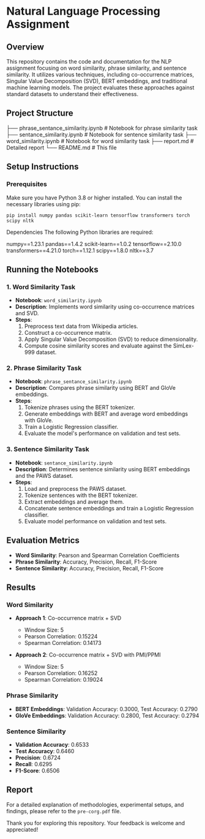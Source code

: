 # Natural Language Processing Assignment

## Overview

This repository contains the code and documentation for the NLP assignment focusing on word similarity, phrase similarity, and sentence similarity. It utilizes various techniques, including co-occurrence matrices, Singular Value Decomposition (SVD), BERT embeddings, and traditional machine learning models. The project evaluates these approaches against standard datasets to understand their effectiveness.

## Project Structure
├── phrase_sentance_similarity.ipynb # Notebook for phrase similarity task
├── sentance_similarity.ipynb # Notebook for sentence similarity task
├── word_similarity.ipynb # Notebook for word similarity task
├── report.md # Detailed report
└── README.md # This file


## Setup Instructions

### Prerequisites

Make sure you have Python 3.8 or higher installed. You can install the necessary libraries using pip:

```
pip install numpy pandas scikit-learn tensorflow transformers torch scipy nltk

````
Dependencies
The following Python libraries are required:

numpy==1.23.1
pandas==1.4.2
scikit-learn==1.0.2
tensorflow==2.10.0
transformers==4.21.0
torch==1.12.1
scipy==1.8.0
nltk==3.7

## Running the Notebooks

### 1. Word Similarity Task

- **Notebook**: `word_similarity.ipynb`
- **Description**: Implements word similarity using co-occurrence matrices and SVD.
- **Steps**:
  1. Preprocess text data from Wikipedia articles.
  2. Construct a co-occurrence matrix.
  3. Apply Singular Value Decomposition (SVD) to reduce dimensionality.
  4. Compute cosine similarity scores and evaluate against the SimLex-999 dataset.

### 2. Phrase Similarity Task

- **Notebook**: `phrase_sentance_similarity.ipynb`
- **Description**: Compares phrase similarity using BERT and GloVe embeddings.
- **Steps**:
  1. Tokenize phrases using the BERT tokenizer.
  2. Generate embeddings with BERT and average word embeddings with GloVe.
  3. Train a Logistic Regression classifier.
  4. Evaluate the model's performance on validation and test sets.

### 3. Sentence Similarity Task

- **Notebook**: `sentance_similarity.ipynb`
- **Description**: Determines sentence similarity using BERT embeddings and the PAWS dataset.
- **Steps**:
  1. Load and preprocess the PAWS dataset.
  2. Tokenize sentences with the BERT tokenizer.
  3. Extract embeddings and average them.
  4. Concatenate sentence embeddings and train a Logistic Regression classifier.
  5. Evaluate model performance on validation and test sets.

## Evaluation Metrics

- **Word Similarity**: Pearson and Spearman Correlation Coefficients
- **Phrase Similarity**: Accuracy, Precision, Recall, F1-Score
- **Sentence Similarity**: Accuracy, Precision, Recall, F1-Score

## Results

### Word Similarity

- **Approach 1**: Co-occurrence matrix + SVD
  - Window Size: 5
  - Pearson Correlation: 0.15224
  - Spearman Correlation: 0.14173

- **Approach 2**: Co-occurrence matrix + SVD with PMI/PPMI
  - Window Size: 5
  - Pearson Correlation: 0.16252
  - Spearman Correlation: 0.19024

### Phrase Similarity

- **BERT Embeddings**: Validation Accuracy: 0.3000, Test Accuracy: 0.2790
- **GloVe Embeddings**: Validation Accuracy: 0.2800, Test Accuracy: 0.2794

### Sentence Similarity

- **Validation Accuracy**: 0.6533
- **Test Accuracy**: 0.6460
- **Precision**: 0.6724
- **Recall**: 0.6295
- **F1-Score**: 0.6506

## Report

For a detailed explanation of methodologies, experimental setups, and findings, please refer to the `pre-corg.pdf` file.


Thank you for exploring this repository. Your feedback is welcome and appreciated!


